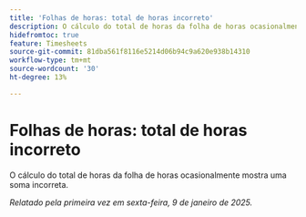 ```yaml
---
title: 'Folhas de horas: total de horas incorreto'
description: O cálculo do total de horas da folha de horas ocasionalmente mostra uma soma incorreta.
hidefromtoc: true
feature: Timesheets
source-git-commit: 81dba561f8116e5214d06b94c9a620e938b14310
workflow-type: tm+mt
source-wordcount: '30'
ht-degree: 13%

---
```


# Folhas de horas: total de horas incorreto

O cálculo do total de horas da folha de horas ocasionalmente mostra uma soma incorreta.

_Relatado pela primeira vez em sexta-feira, 9 de janeiro de 2025._
